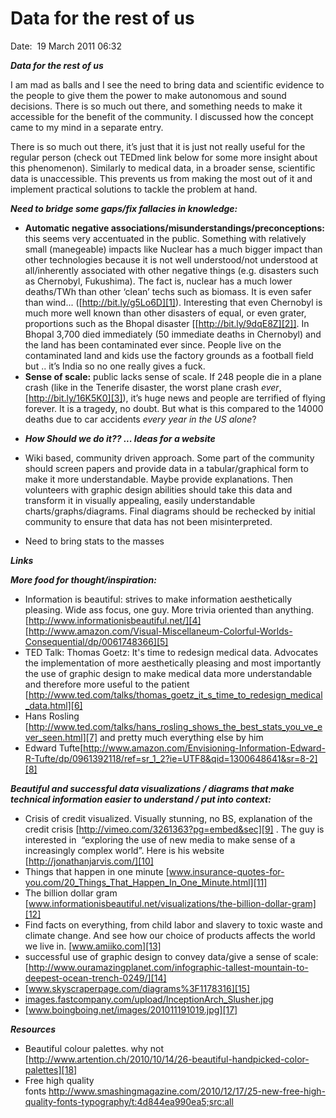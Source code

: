 # Data for the rest of us

Date:  19 March 2011 06:32

_**Data for the rest of us**_

I am mad as balls and I see the need to bring data and scientific evidence to the people to give them the power to make autonomous and sound decisions. There is so much out there, and something needs to make it accessible for the benefit of the community. I discussed how the concept came to my mind in a separate entry.

There is so much out there, it’s just that it is just not really useful for the regular person (check out TEDmed link below for some more insight about this phenomenon). Similarly to medical data, in a broader sense, scientific data is unaccessible. This prevents us from making the most out of it and implement practical solutions to tackle the problem at hand.

_**Need to bridge some gaps/fix fallacies in knowledge:**_

  * **Automatic negative associations/misunderstandings/preconceptions:** this seems very accentuated in the public. Something with relatively small (manegeable) impacts like Nuclear has a much bigger impact than other technologies because it is not well understood/not understood at all/inherently associated with other negative things (e.g. disasters such as Chernobyl, Fukushima). The fact is, nuclear has a much lower deaths/TWh than other ‘clean’ techs such as biomass. It is even safer than wind... ([http://bit.ly/g5Lo6D][1]). Interesting that even Chernobyl is much more well known than other disasters of equal, or even grater, proportions such as the Bhopal disaster [[http://bit.ly/9dqE8Z][2]]. In Bhopal 3,700 died immediately (50 immediate deaths in Chernobyl) and the land has been contaminated ever since. People live on the contaminated land and kids use the factory grounds as a football field but .. it’s India so no one really gives a fuck.
  * **Sense of scale:** public lacks sense of scale. If 248 people die in a plane crash (like in the Tenerife disaster, the worst plane crash _ever_, [http://bit.ly/16K5K0][3]), it’s huge news and people are terrified of flying forever. It is a tragedy, no doubt. But what is this compared to the 14000 deaths due to car accidents _every year in the US alone_?

   [1]: http://bit.ly/g5Lo6D
   [2]: http://bit.ly/9dqE8Z
   [3]: http://bit.ly/16K5K0

  * _**How Should we do it?? ... Ideas for a website**_

  * Wiki based, community driven approach. Some part of the community should screen papers and provide data in a tabular/graphical form to make it more understandable. Maybe provide explanations. Then volunteers with graphic design abilities should take this data and transform it in visually appealing, easily understandable charts/graphs/diagrams. Final diagrams should be rechecked by initial community to ensure that data has not been misinterpreted.
  * Need to bring stats to the masses

_**Links**_

_**More food for thought/inspiration:**_

  * Information is beautiful: strives to make information aesthetically pleasing. Wide ass focus, one guy. More trivia oriented than anything. [http://www.informationisbeautiful.net/][4][http://www.amazon.com/Visual-Miscellaneum-Colorful-Worlds-Consequential/dp/0061748366][5]
  * TED Talk: Thomas Goetz: It's time to redesign medical data. Advocates the implementation of more aesthetically pleasing and most importantly the use of graphic design to make medical data more understandable and therefore more useful to the patient [http://www.ted.com/talks/thomas_goetz_it_s_time_to_redesign_medical_data.html][6]
  * Hans Rosling [http://www.ted.com/talks/hans_rosling_shows_the_best_stats_you_ve_ever_seen.html][7] and pretty much everything else by him
  * Edward Tufte[http://www.amazon.com/Envisioning-Information-Edward-R-Tufte/dp/0961392118/ref=sr_1_2?ie=UTF8&qid=1300648641&sr=8-2][8]

   [4]: http://www.informationisbeautiful.net/
   [5]: http://www.amazon.com/Visual-Miscellaneum-Colorful-Worlds-Consequential/dp/0061748366
   [6]: http://www.ted.com/talks/thomas_goetz_it_s_time_to_redesign_medical_data.html
   [7]: http://www.ted.com/talks/hans_rosling_shows_the_best_stats_you_ve_ever_seen.html
   [8]: http://www.amazon.com/Envisioning-Information-Edward-R-Tufte/dp/0961392118/ref=sr_1_2?ie=UTF8&qid=1300648641&sr=8-2

_**Beautiful and successful data visualizations / diagrams that make technical information easier to understand / put into context:**_

  * Crisis of credit visualized. Visually stunning, no BS, explanation of the credit crisis [http://vimeo.com/3261363?pg=embed&sec][9] . The guy is interested in  “exploring the use of new media to make sense of a increasingly complex world”. Here is his website [http://jonathanjarvis.com/][10]
  * Things that happen in one minute [www.insurance-quotes-for-you.com/20_Things_That_Happen_In_One_Minute.html][11]
  * The billion dollar gram [www.informationisbeautiful.net/visualizations/the-billion-dollar-gram][12]
  * Find facts on everything, from child labor and slavery to toxic waste and climate change. And see how our choice of products affects the world we live in. [www.amiiko.com][13]
  * successful use of graphic design to convey data/give a sense of scale: [http://www.ouramazingplanet.com/infographic-tallest-mountain-to-deepest-ocean-trench-0249/][14]
  * [www.skyscraperpage.com/diagrams%3F1178316][15]
  * [images.fastcompany.com/upload/InceptionArch_Slusher.jpg][16]
  * [www.boingboing.net/images/201011191019.jpg][17]

   [9]: http://vimeo.com/3261363?pg=embed&sec
   [10]: http://jonathanjarvis.com/
   [11]: http://www.insurance-quotes-for-you.com/20_Things_That_Happen_In_One_Minute.html
   [12]: http://www.informationisbeautiful.net/visualizations/the-billion-dollar-gram
   [13]: http://www.amiiko.com
   [14]: http://www.ouramazingplanet.com/infographic-tallest-mountain-to-deepest-ocean-trench-0249/
   [15]: http://www.skyscraperpage.com/diagrams%3F1178316
   [16]: http://images.fastcompany.com/upload/InceptionArch_Slusher.jpg
   [17]: http://www.boingboing.net/images/201011191019.jpg

_**Resources**_

  * Beautiful colour palettes. why not [http://www.artention.ch/2010/10/14/26-beautiful-handpicked-color-palettes][18]
  * Free high quality fonts http://www.smashingmagazine.com/2010/12/17/25-new-free-high-quality-fonts-typography/t:4d844ea990ea5;src:all

   [18]: http://www.artention.ch/2010/10/14/26-beautiful-handpicked-color-palettes
